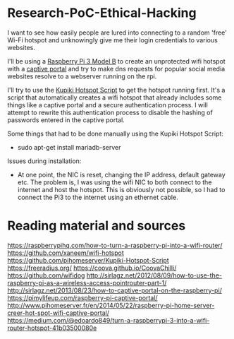 # Research-PoC-Ethical-Hacking
I want to see how easily people are lured into connecting to a random 'free' Wi-Fi hotspot and unknowingly give me their login credentials to various websites.

I'll be using a [Raspberry Pi 3 Model B](https://www.raspberrypi.org/products/raspberry-pi-3-model-b/) to create an unprotected wifi hotspot with a [captive portal](https://en.wikipedia.org/wiki/Captive_portal) and try to make dns requests for popular social media websites resolve to a webserver running on the rpi.

I'll try to use the [Kupiki Hotspot Script](https://github.com/pihomeserver/Kupiki-Hotspot-Script) to get the hotspot running first. It's a script that automatically creates a wifi hotspot that already includes some things like a captive portal and a secure authentication process. I will attempt to rewrite this authentication process to disable the hashing of passwords entered in the captive portal.

Some things that had to be done manually using the Kupiki Hotspot Script:
- sudo apt-get install mariadb-server

Issues during installation: 
- At one point, the NIC is reset, changing the IP address, default gateway etc. The problem is, I was using the wifi NIC to both connect to the internet and host the hotspot. This is obviously not possible, so I had to connect the Pi3 to the internet using an ethernet cable.


# Reading material and sources
https://raspberrypihq.com/how-to-turn-a-raspberry-pi-into-a-wifi-router/
https://github.com/xaneem/wifi-hotspot
https://github.com/pihomeserver/Kupiki-Hotspot-Script
https://freeradius.org/
https://coova.github.io/CoovaChilli/
https://github.com/wifidog
http://sirlagz.net/2012/08/09/how-to-use-the-raspberry-pi-as-a-wireless-access-pointrouter-part-1/
http://sirlagz.net/2013/08/23/how-to-captive-portal-on-the-raspberry-pi/
https://pimylifeup.com/raspberry-pi-captive-portal/
http://www.pihomeserver.fr/en/2014/05/22/raspberry-pi-home-server-creer-hot-spot-wifi-captive-portal/
https://medium.com/@edoardo849/turn-a-raspberrypi-3-into-a-wifi-router-hotspot-41b03500080e
